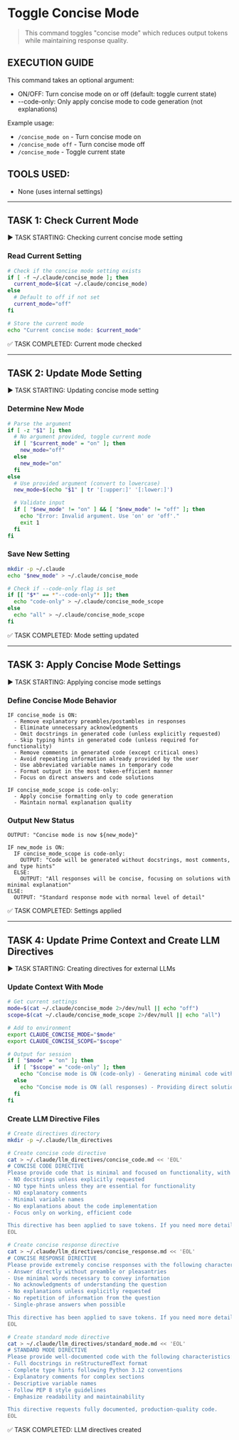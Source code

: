 # Toggle Concise Mode
> This command toggles "concise mode" which reduces output tokens while maintaining response quality.

## EXECUTION GUIDE
This command takes an optional argument:
- ON/OFF: Turn concise mode on or off (default: toggle current state)
- --code-only: Only apply concise mode to code generation (not explanations)

Example usage:
- `/concise_mode on` - Turn concise mode on
- `/concise_mode off` - Turn concise mode off
- `/concise_mode` - Toggle current state

## TOOLS USED:
- None (uses internal settings)

---

## TASK 1: Check Current Mode
▶️ TASK STARTING: Checking current concise mode setting

### Read Current Setting
```bash
# Check if the concise mode setting exists
if [ -f ~/.claude/concise_mode ]; then
  current_mode=$(cat ~/.claude/concise_mode)
else
  # Default to off if not set
  current_mode="off"
fi

# Store the current mode
echo "Current concise mode: $current_mode"
```

✅ TASK COMPLETED: Current mode checked

---

## TASK 2: Update Mode Setting
▶️ TASK STARTING: Updating concise mode setting

### Determine New Mode
```bash
# Parse the argument
if [ -z "$1" ]; then
  # No argument provided, toggle current mode
  if [ "$current_mode" = "on" ]; then
    new_mode="off"
  else
    new_mode="on"
  fi
else
  # Use provided argument (convert to lowercase)
  new_mode=$(echo "$1" | tr '[:upper:]' '[:lower:]')

  # Validate input
  if [ "$new_mode" != "on" ] && [ "$new_mode" != "off" ]; then
    echo "Error: Invalid argument. Use 'on' or 'off'."
    exit 1
  fi
fi
```

### Save New Setting
```bash
mkdir -p ~/.claude
echo "$new_mode" > ~/.claude/concise_mode

# Check if --code-only flag is set
if [[ "$*" == *"--code-only"* ]]; then
  echo "code-only" > ~/.claude/concise_mode_scope
else
  echo "all" > ~/.claude/concise_mode_scope
fi
```

✅ TASK COMPLETED: Mode setting updated

---

## TASK 3: Apply Concise Mode Settings
▶️ TASK STARTING: Applying concise mode settings

### Define Concise Mode Behavior
```
IF concise_mode is ON:
  - Remove explanatory preambles/postambles in responses
  - Eliminate unnecessary acknowledgments
  - Omit docstrings in generated code (unless explicitly requested)
  - Skip typing hints in generated code (unless required for functionality)
  - Remove comments in generated code (except critical ones)
  - Avoid repeating information already provided by the user
  - Use abbreviated variable names in temporary code
  - Format output in the most token-efficient manner
  - Focus on direct answers and code solutions

IF concise_mode_scope is code-only:
  - Apply concise formatting only to code generation
  - Maintain normal explanation quality
```

### Output New Status
```
OUTPUT: "Concise mode is now ${new_mode}"

IF new_mode is ON:
  IF concise_mode_scope is code-only:
    OUTPUT: "Code will be generated without docstrings, most comments, and type hints"
  ELSE:
    OUTPUT: "All responses will be concise, focusing on solutions with minimal explanation"
ELSE:
  OUTPUT: "Standard response mode with normal level of detail"
```

✅ TASK COMPLETED: Settings applied

---

## TASK 4: Update Prime Context and Create LLM Directives
▶️ TASK STARTING: Creating directives for external LLMs

### Update Context With Mode
```bash
# Get current settings
mode=$(cat ~/.claude/concise_mode 2>/dev/null || echo "off")
scope=$(cat ~/.claude/concise_mode_scope 2>/dev/null || echo "all")

# Add to environment
export CLAUDE_CONCISE_MODE="$mode"
export CLAUDE_CONCISE_SCOPE="$scope"

# Output for session
if [ "$mode" = "on" ]; then
  if [ "$scope" = "code-only" ]; then
    echo "Concise mode is ON (code-only) - Generating minimal code without docstrings/comments/type hints"
  else
    echo "Concise mode is ON (all responses) - Providing direct solutions with minimal explanation"
  fi
fi
```

### Create LLM Directive Files
```bash
# Create directives directory
mkdir -p ~/.claude/llm_directives

# Create concise code directive
cat > ~/.claude/llm_directives/concise_code.md << 'EOL'
# CONCISE CODE DIRECTIVE
Please provide code that is minimal and focused on functionality, with the following characteristics:
- NO docstrings unless explicitly requested
- NO type hints unless they are essential for functionality
- NO explanatory comments
- Minimal variable names
- No explanations about the code implementation
- Focus only on working, efficient code

This directive has been applied to save tokens. If you need more detailed code with documentation, please explicitly request it.
EOL

# Create concise response directive
cat > ~/.claude/llm_directives/concise_response.md << 'EOL'
# CONCISE RESPONSE DIRECTIVE
Please provide extremely concise responses with the following characteristics:
- Answer directly without preamble or pleasantries
- Use minimal words necessary to convey information
- No acknowledgments of understanding the question
- No explanations unless explicitly requested
- No repetition of information from the question
- Single-phrase answers when possible

This directive has been applied to save tokens. If you need more detailed explanations, please explicitly request them.
EOL

# Create standard mode directive
cat > ~/.claude/llm_directives/standard_mode.md << 'EOL'
# STANDARD MODE DIRECTIVE
Please provide well-documented code with the following characteristics:
- Full docstrings in reStructuredText format
- Complete type hints following Python 3.12 conventions
- Explanatory comments for complex sections
- Descriptive variable names
- Follow PEP 8 style guidelines
- Emphasize readability and maintainability

This directive requests fully documented, production-quality code.
EOL
```

✅ TASK COMPLETED: LLM directives created
